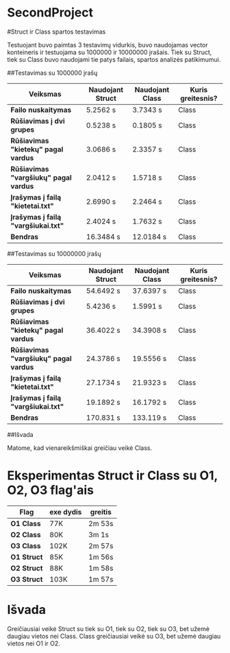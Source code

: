 # SecondProject

#Struct ir Class spartos testavimas

Testuojant buvo paimtas 3 testavimų vidurkis, buvo naudojamas vector konteineris ir testuojama su 1000000 ir 10000000 įrašais. Tiek su Struct, tiek su Class buvo naudojami tie patys failais, spartos analizės patikimumui.

##Testavimas su 1000000 įrašų

|Veiksmas                                | Naudojant Struct | Naudojant Class | Kuris greitesnis? |
|----------------------------------------|------------------|-----------------|-------------------|
|**Failo nuskaitymas**                   | 5.2562 s         | 3.7343 s        | Class             |
|**Rūšiavimas į dvi grupes**             | 0.5238 s         | 0.1805 s        | Class             |
|**Rūšiavimas "kietekų" pagal vardus**   | 3.0686 s         | 2.3357 s        | Class             |
|**Rūšiavimas "vargšiukų" pagal vardus** | 2.0412 s         | 1.5718 s        | Class             |
|**Įrašymas į failą "kietetai.txt"**     | 2.6990 s         | 2.2464 s        | Class             |
|**Įrašymas į failą "vargšiukai.txt"**   | 2.4024 s         | 1.7632 s        | Class             |
|**Bendras**                             | 16.3484 s        | 12.0184 s       | Class             |

##Testavimas su 10000000 įrašų

|Veiksmas                                | Naudojant Struct | Naudojant Class | Kuris greitesnis? |
|----------------------------------------|------------------|-----------------|-------------------|
|**Failo nuskaitymas**                   | 54.6492 s        | 37.6397 s       | Class             |
|**Rūšiavimas į dvi grupes**             | 5.4236 s         | 1.5991 s        | Class             |
|**Rūšiavimas "kietekų" pagal vardus**   | 36.4022 s        | 34.3908 s       | Class             |
|**Rūšiavimas "vargšiukų" pagal vardus** | 24.3786 s        | 19.5556 s       | Class             |
|**Įrašymas į failą "kietetai.txt"**     | 27.1734 s        | 21.9323 s       | Class             |
|**Įrašymas į failą "vargšiukai.txt"**   | 19.1892 s        | 16.1792 s       | Class             |
|**Bendras**                             | 170.831 s        | 133.119 s       | Class             |

##Išvada

Matome, kad vienareikšmiškai greičiau veikė Class.


# Eksperimentas Struct ir Class su O1, O2, O3 flag'ais

|Flag           | exe dydis  | greitis  | 
|---------------|------------|----------|
|**O1 Class**   | 77K        | 2m 53s   |
|**O2 Class**   | 80K        | 3m 1s    |
|**O3 Class**   | 102K       | 2m 57s   |
|**O1 Struct**  | 85K        | 1m 56s   |
|**O2 Struct**  | 88K        | 1m 58s   |
|**O3 Struct**  | 103K       | 1m 57s   | 

# Išvada

Greičiausiai veikė Struct su tiek su O1, tiek su O2, tiek su O3, bet užemė daugiau vietos nei Class. Class greičiausiai veikė su O3, bet užemė daugiau vietos nei O1 ir O2. 


